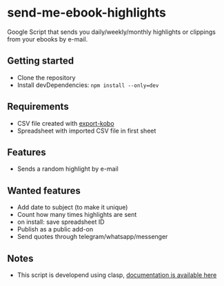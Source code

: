 # send-me-ebook-highlights #

Google Script that sends you daily/weekly/monthly highlights or clippings from your ebooks by e-mail.

## Getting started ##
* Clone the repository
* Install devDependencies: `npm install --only=dev`

## Requirements ##
- CSV file created with [export-kobo](https://github.com/pettarin/export-kobo)
- Spreadsheet with imported CSV file in first sheet

## Features ##
* Sends a random highlight by e-mail

## Wanted features ##
* Add date to subject (to make it unique)
* Count how many times highlights are sent
* on install: save spreadsheet ID
* Publish as a public add-on
* Send quotes through telegram/whatsapp/messenger

## Notes
* This script is developend using clasp, [documentation is available here](https://developers.google.com/apps-script/guides/clasp)